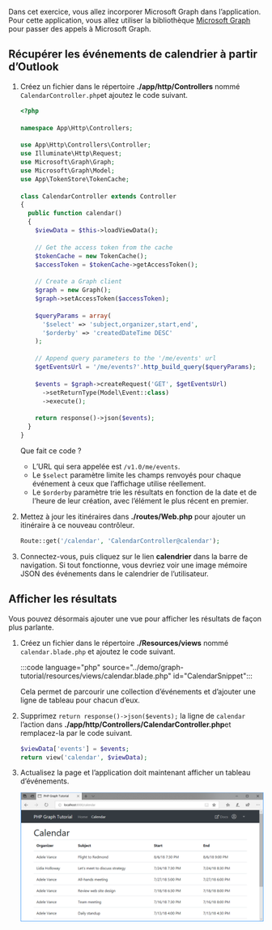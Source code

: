 <!-- markdownlint-disable MD002 MD041 -->

Dans cet exercice, vous allez incorporer Microsoft Graph dans l’application. Pour cette application, vous allez utiliser la bibliothèque [Microsoft Graph](https://github.com/microsoftgraph/msgraph-sdk-php) pour passer des appels à Microsoft Graph.

## <a name="get-calendar-events-from-outlook"></a>Récupérer les événements de calendrier à partir d’Outlook

1. Créez un fichier dans le répertoire **./app/http/Controllers** nommé `CalendarController.php`et ajoutez le code suivant.

    ```php
    <?php

    namespace App\Http\Controllers;

    use App\Http\Controllers\Controller;
    use Illuminate\Http\Request;
    use Microsoft\Graph\Graph;
    use Microsoft\Graph\Model;
    use App\TokenStore\TokenCache;

    class CalendarController extends Controller
    {
      public function calendar()
      {
        $viewData = $this->loadViewData();

        // Get the access token from the cache
        $tokenCache = new TokenCache();
        $accessToken = $tokenCache->getAccessToken();

        // Create a Graph client
        $graph = new Graph();
        $graph->setAccessToken($accessToken);

        $queryParams = array(
          '$select' => 'subject,organizer,start,end',
          '$orderby' => 'createdDateTime DESC'
        );

        // Append query parameters to the '/me/events' url
        $getEventsUrl = '/me/events?'.http_build_query($queryParams);

        $events = $graph->createRequest('GET', $getEventsUrl)
          ->setReturnType(Model\Event::class)
          ->execute();

        return response()->json($events);
      }
    }
    ```

    Que fait ce code ?

    - L’URL qui sera appelée est `/v1.0/me/events`.
    - Le `$select` paramètre limite les champs renvoyés pour chaque événement à ceux que l’affichage utilise réellement.
    - Le `$orderby` paramètre trie les résultats en fonction de la date et de l’heure de leur création, avec l’élément le plus récent en premier.

1. Mettez à jour les itinéraires dans **./routes/Web.php** pour ajouter un itinéraire à ce nouveau contrôleur.

    ```php
    Route::get('/calendar', 'CalendarController@calendar');
    ```

1. Connectez-vous, puis cliquez sur le lien **calendrier** dans la barre de navigation. Si tout fonctionne, vous devriez voir une image mémoire JSON des événements dans le calendrier de l’utilisateur.

## <a name="display-the-results"></a>Afficher les résultats

Vous pouvez désormais ajouter une vue pour afficher les résultats de façon plus parlante.

1. Créez un fichier dans le répertoire **./Resources/views** nommé `calendar.blade.php` et ajoutez le code suivant.

    :::code language="php" source="../demo/graph-tutorial/resources/views/calendar.blade.php" id="CalendarSnippet":::

    Cela permet de parcourir une collection d’événements et d’ajouter une ligne de tableau pour chacun d’eux.

1. Supprimez `return response()->json($events);` la ligne de `calendar` l’action dans **./app/http/Controllers/CalendarController.php**et remplacez-la par le code suivant.

    ```php
    $viewData['events'] = $events;
    return view('calendar', $viewData);
    ```

1. Actualisez la page et l’application doit maintenant afficher un tableau d’événements.

    ![Capture d’écran du tableau des événements](./images/add-msgraph-01.png)
